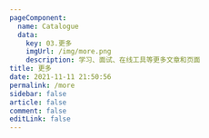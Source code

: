 ```yaml
---
pageComponent: 
  name: Catalogue
  data: 
    key: 03.更多
    imgUrl: /img/more.png
    description: 学习、面试、在线工具等更多文章和页面
title: 更多
date: 2021-11-11 21:50:56
permalink: /more
sidebar: false
article: false
comment: false
editLink: false
---
```

